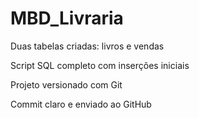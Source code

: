 # MBD_Livraria

Duas tabelas criadas: livros e vendas

Script SQL completo com inserções iniciais

Projeto versionado com Git

Commit claro e enviado ao GitHub
